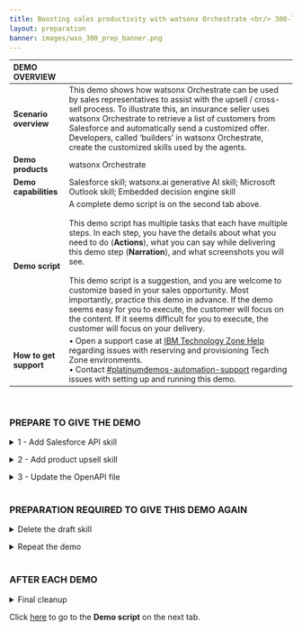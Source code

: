 ```yaml
---
title: Boosting sales productivity with watsonx Orchestrate <br/> 300-level live demo
layout: preparation
banner: images/wxo_300_prep_banner.png
---
```


<span id="place1"></span>

<span id="top"></span>

| **DEMO OVERVIEW** | | 
| :---         | :--- |
| **Scenario overview** | This demo shows how watsonx Orchestrate can be used by sales representatives to assist with the upsell / cross-sell process. To illustrate this, an insurance seller uses watsonx Orchestrate to retrieve a list of customers from Salesforce and automatically send a customized offer. Developers, called ‘builders’ in watsonx Orchestrate, create the customized skills used by the agents. |
| **Demo products** | watsonx Orchestrate |
| **Demo capabilities** | Salesforce skill; watsonx.ai generative AI skill; Microsoft Outlook skill; Embedded decision engine skill|
| **Demo script** | A complete demo script is on the second tab above. <br/><br/> This demo script has multiple tasks that each have multiple steps. In each step, you have the details about what you need to do (**Actions**), what you can say while delivering this demo step (**Narration**), and what screenshots you will see.<br/><br/>This demo script is a suggestion, and you are welcome to customize based in your sales opportunity. Most importantly, practice this demo in advance. If the demo seems easy for you to execute, the customer will focus on the content. If it seems difficult for you to execute, the customer will focus on your delivery. |
| **How to get support** | • Open a support case at <a href="https://techzone.ibm.com/help" target="_blank" rel="noreferrer">IBM Technology Zone Help</a> regarding issues with reserving and provisioning Tech Zone environments.<br/>• Contact <a href="https://ibm-cloud.slack.com/archives/C0216F39ACU" target="_blank" rel="noreferrer">#platinumdemos-automation-support</a> regarding issues with setting up and running this demo. |

<br/>

### **PREPARE TO GIVE THE DEMO**

<details markdown="1">

<summary>1 - Add Salesforce API skill</summary>

1. Click the **Team skills** drop-down menu (1) and click **Personal skills** (2). <br/> <img src="images/Prep-1-1.png" width="500" /><br/>

2. Click the **Add skills from the catalog** tile. <br/> <img src="images/Prep-1-2.png" width="500" /><br/>

3. Search for '**life**' in the search panel. <br/> <img src="images/Prep-1-3.jpg" width="800" /><br/>

4. The list of apps is filtered to only show apps that contain skills containing the word 'retrieve.' Click the **Salesforce – Get customers with recent life changes** card. <br/> <img src="images/Prep-1-4.jpg" width="800" /><br/>

5. Click **Add skill +** (1). Click **Connect app** (2). <br/> <img src="images/Prep-1-5.jpg" width="800" /><br/>

6. Use the following credentials: <br/><br/> • **Client ID** (1): 3MVG9HB6vm3GZZR_fBoKSxSomjQ8ZaShg9mWyjw2pJak55hcL8KGtUjjkooS7wpLD25QraIBxop4ThrTPK237 <br/> • **Client Secret** (2): 34CB8CCE1E4495C0CAE6A921A5FC7D17CC6CE614152175D20F5B00F8B250626C <br/><br/> Click **Connect app** (3). <br/> <img src="images/Prep-1-6.jpg" width="800" /><br/>

7. Click the **menu slider** icon. <br/> <img src="images/Prep-1-7.jpg" width="500" /><br/>

8. Click **Home**. <br/> <img src="images/Prep-1-8.jpg" width="500" /><br/>

9. Test the skill works correctly by clicking the skill tile. <br/> <img src="images/Prep-1-9.jpg" width="500" /><br/>

10. A table should be shown containing the data from Salesforce. <br/> <img src="images/Prep-1-10.jpg" width="500" /><br/>
   
</details>

<p/>

<details markdown="1">

<summary>2 - Add product upsell skill</summary>

The next personal skill to add will be based on a decision model imported into Automation Builder.

1. Click **Add skills from the catalog**. <br/> <img src="images/Prep-2-1.jpg" width="700" /><br/>

2. Search for '**Product**' in the search panel. <br/> <img src="images/Prep-2-2.jpg" width="700" /><br/>

3. Click **Product Upsell**. <br/> <img src="images/Prep-2-3.jpg" width="700" /><br/>

4. Click **Add skill +**. <br/> <img src="images/Prep-2-4.jpg" width="600" /><br/>

5. Click **Product Upsell** within the card to open the Product Upsell automation. <br/> <img src="images/Prep-2-5.png" width="300" /><br/>

6. Click the **Share changes** tab. <br/> <img src="images/Prep-2-6.png" width="800" /><br/>

7. Click **Share**. <br/> <img src="images/Prep-2-7.png" width="800" /><br/>

8. In the Share window, click **Share**. <br/> <img src="images/Prep-2-8.png" width="500" /><br/>

9. Click the **View history** tab. <br/> <img src="images/Prep-2-9.png" width="800" /><br/>

10. Click **Version +**. <br/> <img src="images/Prep-2-10.png" width="800" /><br/>

11. In the **Name** field, enter the version number '**1.0.0**' (1). Click **Create** (2). <br/> <img src="images/Prep-2-11.png" width="500" /><br/>

12. Click the **Publish** tab. <br/> <img src="images/Prep-2-12.png" width="800" /><br/>

13. Expand version **1.0.0** (1). Click **Publish** (2). <br/> <img src="images/Prep-2-13.png" width="800" /><br/>

14. In the Publish automation window, click **Publish**. <br/> <img src="images/Prep-2-14.png" width="500" /><br/>

15. After a few minutes, check that the **Publish status** updated (1). Click the **menu slider** icon (2). <br/> <img src="images/Prep-2-15.png" width="800" /><br/>

16. Click **Skills** (2). <br/> <img src="images/Prep-2-16.png" width="500" /><br/>

17. The new skill is shown in the Skills and apps panel. <inline-notification text="With many users running the demo, there may be several copies of the same skill already present. Confirm the identity of your skill by expanding its details (1) and confirming the timestamp and author (2)."></inline-notification> The skill should have a status of **Ready to publish** (3). Click the **ellipsis** icon (4). Click **Enhance this skill** (5). <br/> <img src="images/Prep-2-17.png" width="800" /><br/>

18. Click the **Phrases** tab (1) and enter the phrases '**Get upsell products**' and '**Fetch recommended products**' (2). Click **Publish** (3). <br/> <img src="images/Prep-2-18.png" width="800" /><br/>

19. Click **Home**. <br/> <img src="images/Prep-2-19.png" width="500" /><br/>

20. Click **Add skills from the catalog**. <br/> <img src="images/Prep-2-20.png" width="500" /><br/>

21. Search for '**product**' in the search panel (1). Click the **Product Upsell** card (2). <br/> <img src="images/Prep-2-21.png" width="500" /><br/>

22. Click **Add skill +**. <br/> <img src="images/Prep-2-22.png" width="500" /><br/>

23. Click **Home**. <br/> <img src="images/Prep-2-23.png" width="500" /><br/>

24. Click **Execute Product Upsell Operation**. <br/> <img src="images/Prep-2-24.png" width="700" /><br/>

25. Enter values for the **customer.childAge** (1) and **customer.name** (2) fields. Click **Apply** (3). <br/> <img src="images/Prep-2-25.png" width="500" /><br/>

26. Confirm the output is received from the decision. <br/> <img src="images/Prep-2-26.png" width="500" /><br/>

</details>

<p/>

<details markdown="1">

<summary>3 - Update the OpenAPI file</summary>

<inline-notification text="The OpenAPI file must be updated before it can be used to import a new skill. This is necessary as Orchestrate uses two attributes as the unique ID for the skill and the skill has already been imported as a team skill."></inline-notification>

1. In a multi-user environment, we must provide unique values for the API. There are four attributes to update: **x-ibm-application-name**, **description**, **summary** and **operationId**. <br/> <img src="images/Prep-3-1.png" width="800" /><br/><br/> Add your initials and date to the four attributes. <br/><br/> Please test you can import the API as a skill before starting the demo. These steps are taken from the demo script and are duplicated here for convenience. <br/>

</details>

<br/>

### **PREPARATION REQUIRED TO GIVE THIS DEMO AGAIN**

<details markdown="1">

<summary>Delete the draft skill</summary>

Delete the draft skill once you have tested it, as it will be imported again in the demo. After returning to the skill panel, search for the unique ID and delete it. <br/> <img src="images/Prep-4-1.png" width="800" /><br/>

</details>

<p/>

<details markdown="1">

<summary>Repeat the demo</summary>

To repeat the demo, remove the two skills that were created during the demo. First, remove the skill flow, and then remove the skill created from the OpenAPI.

1. Click the **menu slider** icon and select **Skills**. Use the search panel to find the skill flow that was created in the demo. In the example demo, this was created as '**GB Upsell Skill**' (it is listed below as a composite skill). Click the corresponding **ellipsis** icon to the right of the screen. Click **Delete this skill**. <br/> <img src="images/Prep-5-1.png" width="800" /><br/>

2. Remove the skill that was created using an OpenAPI file. During the preparation for this skill import, it was recommended to add a unique ID to the description attribute in the OpenAPI file. (In the example, 'GB081123' was added to the description attribute.) Use your unique ID to find the skill. Click the **ellipsis** icon and click **Delete this skill**. <br/> <img src="images/Prep-5-2.png" width="800" /><br/>

</details>

<br/>

### **AFTER EACH DEMO**

<details markdown="1">

<summary>Final cleanup</summary>

The watsonx Orchestrate environment used for the demo is shared by many users. After completing your demo, please take a few minutes to remove any skills or automations you created during the demo. Then, also remove the personal skills created during the demo preparation. Finally, remove the decision automation that was imported.

1. Click the **menu slider** icon and select **Skills**. Use the search panel to find the skill flow that was created in the demo. In the example demo, this was created as '**GB Upsell Skill**' (it is listed below as a composite skill). Expand the skill details to confirm you are the author. Click the corresponding **ellipsis** icon to the right of the screen. Click **Delete this skill**. <br/> <img src="images/Prep-6-1.png" width="800" /><br/>

2. Remove the skill that was created using an OpenAPI file. During the preparation for this skill import, it was recommended to add a unique ID to the description attribute in the OpenAPI file. (In the example, 'GB081123' was added to the description attribute.) Use your unique ID to find the skill. Expand the skill details to confirm you are the author. Click the **ellipsis** icon and click **Delete this skill**. <br/> <img src="images/Prep-6-2.png" width="800" /><br/>

3. Remove the **Product Upsell** skill that was created when the decision automation was published. Enter '**Product Upsell**' in the search panel, and expand the details to confirm you are the author. Click the **ellipsis** icon and click **Delete this skill**. <br/> <img src="images/Prep-6-3.png" width="800" /><br/>

4. Click the **menu slider** icon. Select **Automation builder**. <br/> <img src="images/Prep-6-4.png" width="800" /><br/>

5. Click the **ellipsis** icon on the **Product Upsell** card. Click **Delete** and confirm the deletion. <br/> <img src="images/Prep-6-5.png" width="250" /><br/>

</details>

Click [here](demo-script) to go to the **Demo script** on the next tab.